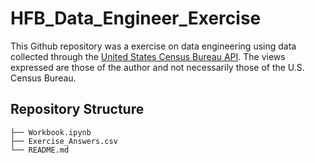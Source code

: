 # HFB_Data_Engineer_Exercise

This Github repository was a exercise on data engineering using data collected through the [United States Census Bureau API](https://www.census.gov/en.html). The views expressed are those of the author and not necessarily those of the U.S. Census Bureau.

## Repository Structure
```
├── Workbook.ipynb
├── Exercise_Answers.csv
└── README.md
```
